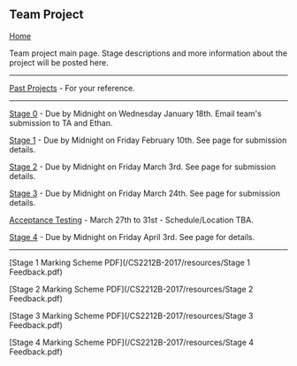 ## Team Project

[Home](README.md)  

Team project main page. Stage descriptions and more information about the project will be posted here.

---

[Past Projects](PASTPROJECTS.md) - For your reference.

---

[Stage 0](STAGE0.md) - Due by Midnight on Wednesday January 18th. Email team's submission to TA and Ethan.  

[Stage 1](STAGE1.md) - Due by Midnight on Friday February 10th. See page for submission details.

[Stage 2](STAGE2.md) - Due by Midnight on Friday March 3rd. See page for submission details.  

[Stage 3](STAGE3.md) - Due by Midnight on Friday March 24th. See page for submission details.  

[Acceptance Testing](ACCEPTANCETESTING.md) - March 27th to 31st - Schedule/Location TBA. 

[Stage 4](STAGE4.md) - Due by Midnight on Friday April 3rd. See page for details. 

---  

[Stage 1 Marking Scheme PDF](/CS2212B-2017/resources/Stage 1 Feedback.pdf)  

[Stage 2 Marking Scheme PDF](/CS2212B-2017/resources/Stage 2 Feedback.pdf)  

[Stage 3 Marking Scheme PDF](/CS2212B-2017/resources/Stage 3 Feedback.pdf)

[Stage 4 Marking Scheme PDF](/CS2212B-2017/resources/Stage 4 Feedback.pdf)
